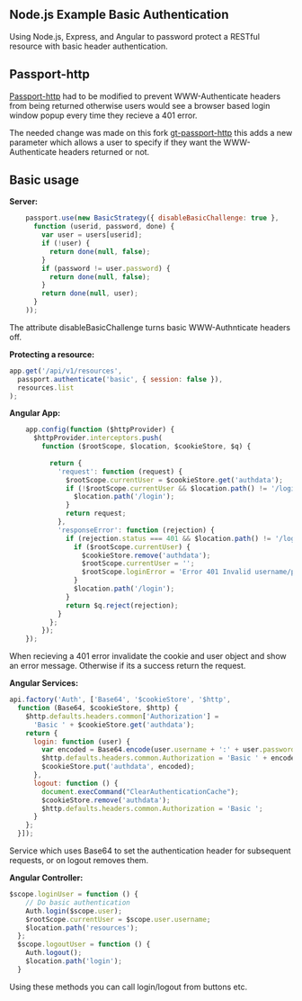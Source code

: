 ## Node.js Example Basic Authentication
Using Node.js, Express, and Angular to password protect a RESTful resource with basic header
authentication.

## Passport-http
[Passport-http]() had to be modified to prevent WWW-Authenticate headers from being returned otherwise users would see a browser based login window popup every time they recieve a 401 error.

The needed change was made on this fork [gt-passport-http]() this adds a new parameter which allows a user to specify if they want the WWW-Authenticate headers returned or not.

## Basic usage
**Server:**
```javascript
	passport.use(new BasicStrategy({ disableBasicChallenge: true },
	  function (userid, password, done) {
	    var user = users[userid];
	    if (!user) {
	      return done(null, false);
	    }
	    if (password != user.password) {
	      return done(null, false);
	    }
	    return done(null, user);
	  }
	));
```
The attribute disableBasicChallenge turns basic WWW-Authnticate headers off.

**Protecting a resource:**
```javascript
app.get('/api/v1/resources',
  passport.authenticate('basic', { session: false }),
  resources.list
);
```

**Angular App:**
```javascript
	app.config(function ($httpProvider) {
	  $httpProvider.interceptors.push(
	    function ($rootScope, $location, $cookieStore, $q) {
	
	      return {
	        'request': function (request) {
	          $rootScope.currentUser = $cookieStore.get('authdata');
	          if (!$rootScope.currentUser && $location.path() != '/login') {
	            $location.path('/login');
	          }
	          return request;
	        },
	        'responseError': function (rejection) {
	          if (rejection.status === 401 && $location.path() != '/login') {
	            if ($rootScope.currentUser) {
	              $cookieStore.remove('authdata');
	              $rootScope.currentUser = '';
	              $rootScope.loginError = 'Error 401 Invalid username/password';
	            }
	            $location.path('/login');
	          }
	          return $q.reject(rejection);
	        }
	      };
	    });
	});
```
When recieving a 401 error invalidate the cookie and user object and show an error message. Otherwise if its a success return the request.

**Angular Services:**
```javascript
api.factory('Auth', ['Base64', '$cookieStore', '$http',
  function (Base64, $cookieStore, $http) {
    $http.defaults.headers.common['Authorization'] =
      'Basic ' + $cookieStore.get('authdata');
    return {
      login: function (user) {
        var encoded = Base64.encode(user.username + ':' + user.password);
        $http.defaults.headers.common.Authorization = 'Basic ' + encoded;
        $cookieStore.put('authdata', encoded);
      },
      logout: function () {
        document.execCommand("ClearAuthenticationCache");
        $cookieStore.remove('authdata');
        $http.defaults.headers.common.Authorization = 'Basic ';
      }
    };
  }]);
```
Service which uses Base64 to set the authentication header for subsequent requests, or on logout removes them.

**Angular Controller:**
```javascript
$scope.loginUser = function () {
    // Do basic authentication
    Auth.login($scope.user);
    $rootScope.currentUser = $scope.user.username;
    $location.path('resources');
  };
  $scope.logoutUser = function () {
    Auth.logout();
    $location.path('login');
  }
```
Using these methods you can call login/logout from buttons etc.
